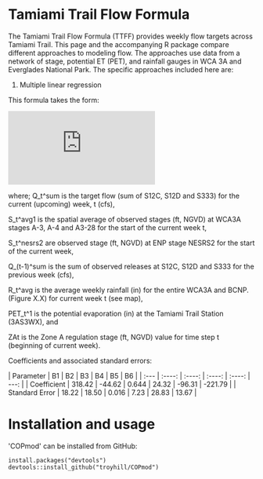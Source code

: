 # Tamiami Trail Flow Formula 
The Tamiami Trail Flow Formula (TTFF) provides weekly flow targets across Tamiami Trail. This page and the accompanying R package compare different approaches to modeling flow. The approaches use data from a network of stage, potential ET (PET), and rainfall gauges in WCA 3A and Everglades National Park. The specific approaches included here are:

1. Multiple linear regression

This formula takes the form: 

![equation](http://www.sciweavers.org/tex2img.php?eq=%20Q_%7Bt%7D%5E%7Bsum%7D%20%20%3D%20%20%20%5Cbeta_%7B1%7D%20%20%20%20%5Cast%20%20%20%20S_%7Bt%7D%5E%7Bnesrs2%7D%20%2B%20%5Cbeta_%7B3%7D%20%20%20%5Cast%20Q_%7Bt-1%7D%5E%7Bsum%7D%20%20%2B%20%5Cbeta_%7B4%7D%20%20%20%5Cast%20R_%7Bt%7D%5E%7BAvg%7D%20%20%2B%20%5Cbeta_%7B5%7D%20%20%20%5Cast%20PET_%7Bt%7D%20%2B%20%5Cbeta_%7B6%7D%20%20%20%5Cast%20ZA_%7Bt%7D&bc=White&fc=Black&im=jpg&fs=12&ff=arev&edit=0)


where;
Q_t^sum is the target flow (sum of  S12C, S12D and S333) for the current (upcoming) week, t (cfs),

S_t^avg1 is the spatial average of observed stages (ft, NGVD) at WCA3A stages A-3, A-4 and A3-28 for the start of the current week t,

S_t^nesrs2 are observed stage (ft, NGVD) at ENP stage NESRS2 for the start of the current week,

Q_(t-1)^sum is the sum of observed releases at S12C, S12D and S333 for the previous week (cfs),

R_t^avg is the average weekly rainfall (in) for the entire WCA3A and BCNP.  (Figure X.X) for current week t (see map),

PET_t^1 is the potential evaporation (in) at the Tamiami Trail Station (3AS3WX), and

ZAt is the Zone A regulation stage (ft, NGVD) value for time step t (beginning of current week).

Coefficients and associated standard errors:

| Parameter	     | B1	   | B2	   | B3	 | B4   | B5     | B6 |
| :---            | :----: |  :----: |  :----: |  :----: |  ---: | 
| Coefficient	    | 318.42  | -44.62  | 0.644 | 24.32 | -96.31  | -221.79 |
| Standard Error  | 18.22	  | 18.50	 | 0.016 | 7.23 | 28.83  | 13.67 |



# Installation and usage

'COPmod' can be installed from GitHub:


```
install.packages("devtools")
devtools::install_github("troyhill/COPmod")
```
